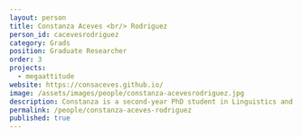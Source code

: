 ```yaml
---
layout: person  
title: Constanza Aceves <br/> Rodriguez
person_id: cacevesrodriguez
category: Grads 
position: Graduate Researcher  
order: 3
projects:
  - megaattitude
website: https://consaceves.github.io/
image: /assets/images/people/constanza-acevesrodriguez.jpg   
description: Constanza is a second-year PhD student in Linguistics and Computer Science co-advised by Scott Grimm, Aaron White, and Nadine Grimm.
permalink: /people/constanza-aceves-rodriguez
published: true
---
```

